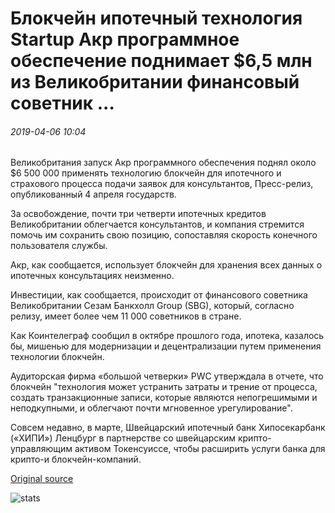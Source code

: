# Блокчейн ипотечный технология Startup Акр программное обеспечение поднимает $6,5 млн из Великобритании финансовый советник ...

###### 2019-04-06 10:04

Великобритания запуск Акр программного обеспечения поднял около $6 500 000 применять технологию блокчейн для ипотечного и страхового процесса подачи заявок для консультантов, Пресс-релиз, опубликованный 4 апреля государств.

За освобождение, почти три четверти ипотечных кредитов Великобритании облегчается консультантов, и компания стремится помочь им сохранить свою позицию, сопоставляя скорость конечного пользователя службы.

Акр, как сообщается, использует блокчейн для хранения всех данных о ипотечных консультациях неизменно.

Инвестиции, как сообщается, происходит от финансового советника Великобритании Сезам Банкхолл Group (SBG), который, согласно релизу, имеет более чем 11 000 советников в стране.

Как Коинтелеграф сообщил в октябре прошлого года, ипотека, казалось бы, мишенью для модернизации и децентрализации путем применения технологии блокчейн.

Аудиторская фирма «большой четверки» PWC утверждала в отчете, что блокчейн "технология может устранить затраты и трение от процесса, создать транзакционные записи, которые являются непогрешимыми и неподкупными, и облегчают почти мгновенное урегулирование".

Совсем недавно, в марте, Швейцарский ипотечный банк Хипосекарбанк («ХИПИ») Ленцбург в партнерстве со швейцарским крипто-управляющим активом Токенсуиссе, чтобы расширить услуги банка для крипто-и блокчейн-компаний.

[Original source](https://cointelegraph.com/news/blockchain-mortgage-tech-startup-acre-software-raises-65-mln-from-uk-financial-advisor)

![stats](https://c.statcounter.com/11760860/0/a89fa40b/1/ "stats")
